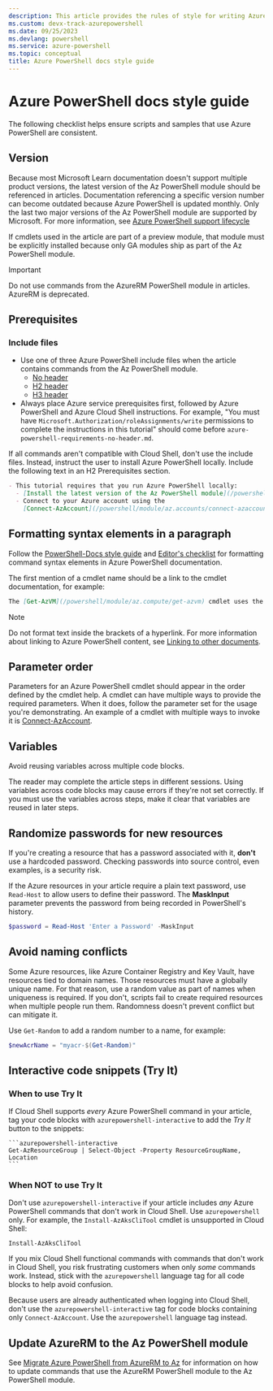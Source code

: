 ```yaml
---
description: This article provides the rules of style for writing Azure PowerShell documentation.
ms.custom: devx-track-azurepowershell
ms.date: 09/25/2023
ms.devlang: powershell
ms.service: azure-powershell
ms.topic: conceptual
title: Azure PowerShell docs style guide
---
```


# Azure PowerShell docs style guide

The following checklist helps ensure scripts and samples that use Azure PowerShell are consistent.

## Version

Because most Microsoft Learn documentation doesn't support multiple product versions, the latest
version of the Az PowerShell module should be referenced in articles. Documentation referencing a
specific version number can become outdated because Azure PowerShell is updated monthly. Only the
last two major versions of the Az PowerShell module are supported by Microsoft. For more
information, see [Azure PowerShell support lifecycle](azureps-support-lifecycle.md)

If cmdlets used in the article are part of a preview module, that module must be explicitly
installed because only GA modules ship as part of the Az PowerShell module.

> [!IMPORTANT]
> Do not use commands from the AzureRM PowerShell module in articles. AzureRM is deprecated.

## Prerequisites

### Include files

- Use one of three Azure PowerShell include files when the article contains commands from the Az
  PowerShell module.
  - [No header](https://github.com/MicrosoftDocs/azure-docs/blob/main/includes/azure-powershell-requirements-no-header.md)
  - [H2 header](https://github.com/MicrosoftDocs/azure-docs/blob/main/includes/azure-powershell-requirements.md)
  - [H3 header](https://github.com/MicrosoftDocs/azure-docs/blob/main/includes/azure-powershell-requirements-h3.md)
- Always place Azure service prerequisites first, followed by Azure PowerShell and Azure Cloud Shell
  instructions. For example, "You must have `Microsoft.Authorization/roleAssignments/write`
  permissions to complete the instructions in this tutorial" should come before
  `azure-powershell-requirements-no-header.md`.

If all commands aren't compatible with Cloud Shell, don't use the include files. Instead, instruct
the user to install Azure PowerShell locally. Include the following text in an H2 Prerequisites
section.

```markdown
- This tutorial requires that you run Azure PowerShell locally:
  - [Install the latest version of the Az PowerShell module](/powershell/azure/install-azure-powershell).
  - Connect to your Azure account using the
    [Connect-AzAccount](/powershell/module/az.accounts/connect-azaccount) cmdlet.
```

## Formatting syntax elements in a paragraph

Follow the [PowerShell-Docs style guide](/powershell/scripting/community/contributing/powershell-style-guide)
and [Editor's checklist](/powershell/scripting/community/contributing/editorial-checklist)
for formatting command syntax elements in Azure PowerShell documentation.

The first mention of a cmdlet name should be a link to the cmdlet documentation, for example:

```markdown
The [Get-AzVM](/powershell/module/az.compute/get-azvm) cmdlet uses the **Location** parameter to ...
```

> [!NOTE]
> Do not format text inside the brackets of a hyperlink. For more information about linking to
> Azure PowerShell content, see
> [Linking to other documents](/powershell/scripting/community/contributing/editorial-checklist#linking-to-other-documents).

## Parameter order

Parameters for an Azure PowerShell cmdlet should appear in the order defined by the cmdlet help. A
cmdlet can have multiple ways to provide the required parameters. When it does, follow the parameter
set for the usage you're demonstrating. An example of a cmdlet with multiple ways to invoke it is
[Connect-AzAccount](/powershell/module/az.accounts/connect-azaccount).

## Variables

Avoid reusing variables across multiple code blocks.

The reader may complete the article steps in different sessions. Using variables across code blocks
may cause errors if they're not set correctly. If you must use the variables across steps, make it
clear that variables are reused in later steps.

## Randomize passwords for new resources

If you're creating a resource that has a password associated with it, **don't** use a hardcoded
password. Checking passwords into source control, even examples, is a security risk.

If the Azure resources in your article require a plain text password, use `Read-Host` to allow users
to define their password. The **MaskInput** parameter prevents the password from being recorded in
PowerShell's history.

```powershell
$password = Read-Host 'Enter a Password' -MaskInput
```

## Avoid naming conflicts

Some Azure resources, like Azure Container Registry and Key Vault, have resources tied to domain
names. Those resources must have a globally unique name. For that reason, use a random value as part
of names when uniqueness is required. If you don't, scripts fail to create required resources when
multiple people run them. Randomness doesn't prevent conflict but can mitigate it.

Use `Get-Random` to add a random number to a name, for example:

```powershell
$newAcrName = "myacr-$(Get-Random)"
```

## Interactive code snippets (Try It)

### When to use Try It

If Cloud Shell supports _every_ Azure PowerShell command in your article, tag your code blocks with
`azurepowershell-interactive` to add the _Try It_ button to the snippets:

````
```azurepowershell-interactive
Get-AzResourceGroup | Select-Object -Property ResourceGroupName, Location
```
````

### When NOT to use Try It

Don't use `azurepowershell-interactive` if your article includes _any_ Azure PowerShell commands
that don't work in Cloud Shell. Use `azurepowershell` only. For example, the `Install-AzAksCliTool`
cmdlet is unsupported in Cloud Shell:

```azurepowershell
Install-AzAksCliTool
```

If you mix Cloud Shell functional commands with commands that don't work in Cloud Shell, you risk
frustrating customers when only _some_ commands work. Instead, stick with the `azurepowershell`
language tag for all code blocks to help avoid confusion.

Because users are already authenticated when logging into Cloud Shell, don't use the
`azurepowershell-interactive` tag for code blocks containing only `Connect-AzAccount`. Use the
`azurepowershell` language tag instead.

## Update AzureRM to the Az PowerShell module

See [Migrate Azure PowerShell from AzureRM to Az](migrate-from-azurerm-to-az.md) for information on
how to update commands that use the AzureRM PowerShell module to the Az PowerShell module.
